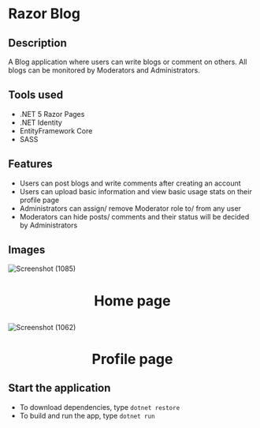 # Razor Blog

## Description

A Blog application where users can write blogs or comment on others. All blogs can be monitored by Moderators and
Administrators.

## Tools used

- .NET 5 Razor Pages
- .NET Identity
- EntityFramework Core
- SASS

## Features

- Users can post blogs and write comments after creating an account
- Users can upload basic information and view basic usage stats on their profile page
- Administrators can assign/ remove Moderator role to/ from any user
- Moderators can hide posts/ comments and their status will be decided by Administrators

## Images

![Screenshot (1085)](https://user-images.githubusercontent.com/78300296/145921039-838cb3af-6adc-41d9-b154-6be44df7d827.png)

# **<p align="center">Home page</p>**

![Screenshot (1062)](https://user-images.githubusercontent.com/78300296/142516988-522a6d22-2af0-41a2-9b28-bf19ad9adab0.png)

# **<p align="center">Profile page</p>**

## Start the application

- To download dependencies, type `dotnet restore`
- To build and run the app, type `dotnet run` 
